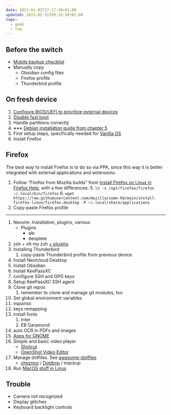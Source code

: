 ```yaml
---
date: 2023-01-03T17:17:30+01:00
updated: 2023-02-15T09:15:58+01:00
tags:
  - geek
  - log
---
```

## Before the switch

- [Mobile backup checklist](Mobile%20backup%20checklist.md)
- Manually copy
	- Obsidian config files
	- Firefox profile
	- Thunderbird profile

## On fresh device

1. [Configure BIOS/UEFI to prioritize external devices](https://debian.org/releases/stable/amd64/ch03s06.en.html)
1. [Disable fast boot](https://debian.org/releases/stable/amd64/ch03s06.en.html)
1. Handle partitions correctly
2. <b class='missing'>+++</b> [Debian installation guide from chapter 5](https://debian.org/releases/stable/amd64/index.en.html)
3. First setup steps, specifically needed for [Vanilla OS](Vanilla%20OS.md)
4. Install Firefox

## Firefox

The best way to install Firefox is to do so via PPA, since this way it is better integrated with external applications and extensions.

1. Follow <q>Firefox from Mozilla builds</q> from [Install Firefox on Linux in Firefox Help](https://support.mozilla.org/kb/install-firefox-linux 'install Firefox on Linux — Firefox Help'), with a few differences:
	5. `ln -s /opt/firefox/firefox ~/.local/bin/firefox`
	6. `wget https://raw.githubusercontent.com/mozilla/sumo-kb/main/install-firefox-linux/firefox.desktop -P ~/.local/share/applications`
2. Copy-paste Firefox profile

---

1. Neovim. Installation, plugins, various
	- Plugins
		- ale
		- deoplete
1. zsh + oh my zsh [+ plugins](https://github.com/ohmyzsh/ohmyzsh/wiki/Plugins)
 1. Installing Thunderbird
	 1. copy-paste Thunderbird profile from previous device
2. Install Nextcloud Desktop
3. Install Obsidian
1. Install KeePassXC
2. configure SSH and GPG keys
3. Setup KeePassXC SSH agent
4. Clone git repos
	1. remember to clone and manage git modules, too
5. Set global environment variables
6. espanso
7. keys remapping
8. install fonts
	1. Inter
	1. EB Garamond
 1. auto OCR in PDFs and images
 1. [Apps for GNOME](https://apps.gnome.org/)
9. Simple and basic video player
	- [Shotcut](https://www.shotcut.org)
	- [OpenShot Video Editor](https://www.openshot.org)
10. Manage dotfiles. See [awesome-dotfiles](https://github.com/webpro/awesome-dotfiles)
	- [chezmoi](https://chezmoi.io) / [Dotdrop](https://deadc0de.re/dotdrop) / mackup
11. Run [MacOS stuff in Linux](https://darlinghq.org)

## Trouble

- Camera not recognized
- Display glitches
- Keyboard backlight controls